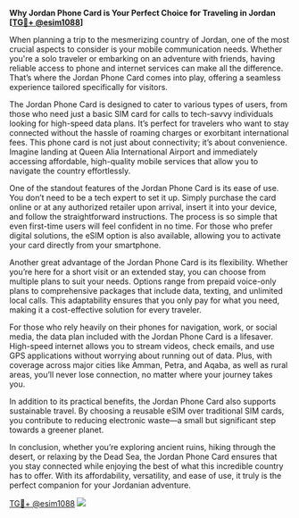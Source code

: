 **Why Jordan Phone Card is Your Perfect Choice for Traveling in Jordan [[TG💪+ @esim1088](https://t.me/s/esim1088)]**

When planning a trip to the mesmerizing country of Jordan, one of the most crucial aspects to consider is your mobile communication needs. Whether you're a solo traveler or embarking on an adventure with friends, having reliable access to phone and internet services can make all the difference. That’s where the Jordan Phone Card comes into play, offering a seamless experience tailored specifically for visitors.

The Jordan Phone Card is designed to cater to various types of users, from those who need just a basic SIM card for calls to tech-savvy individuals looking for high-speed data plans. It’s perfect for travelers who want to stay connected without the hassle of roaming charges or exorbitant international fees. This phone card is not just about connectivity; it’s about convenience. Imagine landing at Queen Alia International Airport and immediately accessing affordable, high-quality mobile services that allow you to navigate the country effortlessly.

One of the standout features of the Jordan Phone Card is its ease of use. You don’t need to be a tech expert to set it up. Simply purchase the card online or at any authorized retailer upon arrival, insert it into your device, and follow the straightforward instructions. The process is so simple that even first-time users will feel confident in no time. For those who prefer digital solutions, the eSIM option is also available, allowing you to activate your card directly from your smartphone.

Another great advantage of the Jordan Phone Card is its flexibility. Whether you’re here for a short visit or an extended stay, you can choose from multiple plans to suit your needs. Options range from prepaid voice-only plans to comprehensive packages that include data, texting, and unlimited local calls. This adaptability ensures that you only pay for what you need, making it a cost-effective solution for every traveler.

For those who rely heavily on their phones for navigation, work, or social media, the data plan included with the Jordan Phone Card is a lifesaver. High-speed internet allows you to stream videos, check emails, and use GPS applications without worrying about running out of data. Plus, with coverage across major cities like Amman, Petra, and Aqaba, as well as rural areas, you’ll never lose connection, no matter where your journey takes you.

In addition to its practical benefits, the Jordan Phone Card also supports sustainable travel. By choosing a reusable eSIM over traditional SIM cards, you contribute to reducing electronic waste—a small but significant step towards a greener planet.

In conclusion, whether you’re exploring ancient ruins, hiking through the desert, or relaxing by the Dead Sea, the Jordan Phone Card ensures that you stay connected while enjoying the best of what this incredible country has to offer. With its affordability, versatility, and ease of use, it truly is the perfect companion for your Jordanian adventure.

[TG💪+ @esim1088](https://t.me/s/esim1088) ![](https://i.postimg.cc/Y0z9fWf4/image.png)